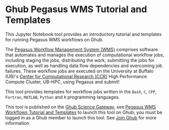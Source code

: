 # Ghub Pegasus WMS Tutorial and Templates

This Jupyter Notebook tool provides an introductory tutorial and templates for running Pegasus WMS workflows on Ghub.

The [Pegasus Workflow Management System (WMS)](https://pegasus.isi.edu) comprises software that automates and manages the execution of computational workflow jobs, including staging the jobs, distributing the work, submitting the jobs for execution, as well as handling data flow dependencies and overcoming job failures. These workflow jobs are executed on the University at Buffalo (UB)'s [Center for Computational Research (CCR)](https://www.buffalo.edu/ccr.html) High Performance Compute Cluster, UB-HPC, using Pegasus and submit!

This tool provides templates for workflow jobs written in the `Bash`, `C`, `CPP`, `Fortran`, `MATLAB`, `Python` and `R` programming languages.

This tool is published on the [Ghub Science Gateway](https://theghub.org), see [Pegasus WMS Workflows Tutorial and Templates](https://theghub.org/tools/ghubex1) to launch this tool on Ghub; you must be logged in as a Ghub member to launch this tool. See [Join Ghub](https://theghub.org/about/joining) for more information.
